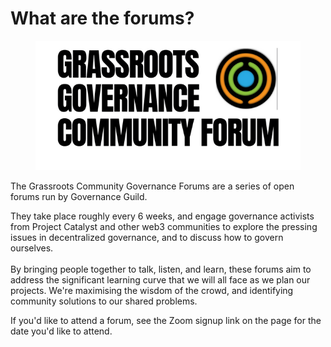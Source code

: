 # What are the forums?



<figure><img src="../.gitbook/assets/grass.png" alt=""><figcaption></figcaption></figure>

The Grassroots Community Governance Forums are a series of open forums run by Governance Guild.&#x20;

They take place roughly every 6 weeks, and engage governance activists from Project Catalyst and other web3 communities to explore the pressing issues in decentralized governance, and to discuss how to govern ourselves. \
\
By bringing people together to talk, listen, and learn, these forums aim to address the significant learning curve that we will all face as we plan our projects. We're maximising the wisdom of the crowd, and identifying community solutions to our shared problems.

If you'd like to attend a forum, see the Zoom signup link on the page for the date you'd like to attend.
